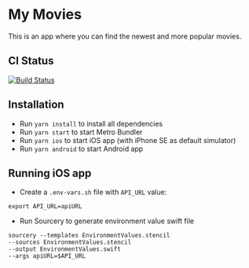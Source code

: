 # My Movies

This is an app where you can find the newest and more popular movies.


## CI Status
[![Build Status](https://travis-ci.org/naabraz/my-movies-app.svg?branch=master)](https://travis-ci.org/naabraz/my-movies-app)

## Installation

- Run `yarn install` to install all dependencies
- Run `yarn start` to start Metro Bundler
- Run `yarn ios` to start iOS app (with iPhone SE as default simulator)
- Run `yarn android` to start Android app

## Running iOS app
- Create a `.env-vars.sh` file with `API_URL` value:
```
export API_URL=apiURL
```
- Run Sourcery to generate environment value swift file
```
sourcery --templates EnvironmentValues.stencil
--sources EnvironmentValues.stencil
--output EnvironmentValues.swift
--args apiURL=$API_URL
```
